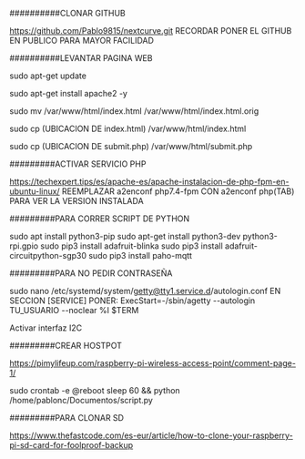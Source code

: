 ##########CLONAR GITHUB

https://github.com/Pablo9815/nextcurve.git
RECORDAR PONER EL GITHUB EN PUBLICO PARA MAYOR FACILIDAD

##########LEVANTAR PAGINA WEB

sudo apt-get update

sudo apt-get install apache2 -y

sudo mv /var/www/html/index.html /var/www/html/index.html.orig

sudo cp (UBICACION DE index.html) /var/www/html/index.html

sudo cp (UBICACION DE submit.php) /var/www/html/submit.php

#########ACTIVAR SERVICIO PHP

https://techexpert.tips/es/apache-es/apache-instalacion-de-php-fpm-en-ubuntu-linux/
REEMPLAZAR a2enconf php7.4-fpm CON a2enconf php(TAB) PARA VER LA VERSION INSTALADA

#########PARA CORRER SCRIPT DE PYTHON

sudo apt install python3-pip
sudo apt-get install python3-dev python3-rpi.gpio
sudo pip3 install adafruit-blinka
sudo pip3 install adafruit-circuitpython-sgp30
sudo pip3 install paho-mqtt

#########PARA NO PEDIR CONTRASEÑA

sudo nano /etc/systemd/system/getty@tty1.service.d/autologin.conf
EN SECCION [SERVICE] PONER:
ExecStart=-/sbin/agetty --autologin TU_USUARIO --noclear %I $TERM

Activar interfaz I2C

#########CREAR HOSTPOT

https://pimylifeup.com/raspberry-pi-wireless-access-point/comment-page-1/

sudo crontab -e
@reboot sleep 60 && python /home/pablonc/Documentos/script.py

#########PARA CLONAR SD

https://www.thefastcode.com/es-eur/article/how-to-clone-your-raspberry-pi-sd-card-for-foolproof-backup

